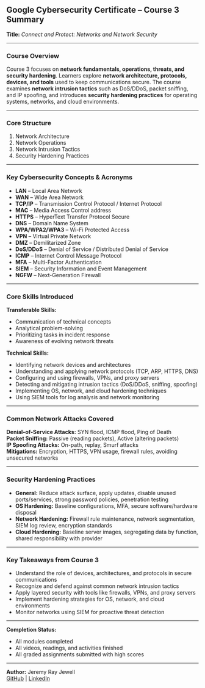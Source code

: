 ## Google Cybersecurity Certificate – Course 3 Summary  
**Title:** *Connect and Protect: Networks and Network Security*  

---

### **Course Overview**  
Course 3 focuses on **network fundamentals, operations, threats, and security hardening**. Learners explore **network architecture, protocols, devices, and tools** used to keep communications secure. The course examines **network intrusion tactics** such as DoS/DDoS, packet sniffing, and IP spoofing, and introduces **security hardening practices** for operating systems, networks, and cloud environments.  

---

### **Core Structure**  
1. Network Architecture  
2. Network Operations  
3. Network Intrusion Tactics  
4. Security Hardening Practices  

---

### **Key Cybersecurity Concepts & Acronyms**  
- **LAN** – Local Area Network  
- **WAN** – Wide Area Network  
- **TCP/IP** – Transmission Control Protocol / Internet Protocol  
- **MAC** – Media Access Control address  
- **HTTPS** – HyperText Transfer Protocol Secure  
- **DNS** – Domain Name System  
- **WPA/WPA2/WPA3** – Wi-Fi Protected Access  
- **VPN** – Virtual Private Network  
- **DMZ** – Demilitarized Zone  
- **DoS/DDoS** – Denial of Service / Distributed Denial of Service  
- **ICMP** – Internet Control Message Protocol  
- **MFA** – Multi-Factor Authentication  
- **SIEM** – Security Information and Event Management  
- **NGFW** – Next-Generation Firewall  

---

### **Core Skills Introduced**  

**Transferable Skills:**  
- Communication of technical concepts  
- Analytical problem-solving  
- Prioritizing tasks in incident response  
- Awareness of evolving network threats  

**Technical Skills:**  
- Identifying network devices and architectures  
- Understanding and applying network protocols (TCP, ARP, HTTPS, DNS)  
- Configuring and using firewalls, VPNs, and proxy servers  
- Detecting and mitigating intrusion tactics (DoS/DDoS, sniffing, spoofing)  
- Implementing OS, network, and cloud hardening techniques  
- Using SIEM tools for log analysis and network monitoring  

---

### **Common Network Attacks Covered**  
**Denial-of-Service Attacks:** SYN flood, ICMP flood, Ping of Death  
**Packet Sniffing:** Passive (reading packets), Active (altering packets)  
**IP Spoofing Attacks:** On-path, replay, Smurf attacks  
**Mitigations:** Encryption, HTTPS, VPN usage, firewall rules, avoiding unsecured networks  

---

### **Security Hardening Practices**  
- **General:** Reduce attack surface, apply updates, disable unused ports/services, strong password policies, penetration testing  
- **OS Hardening:** Baseline configurations, MFA, secure software/hardware disposal  
- **Network Hardening:** Firewall rule maintenance, network segmentation, SIEM log review, encryption standards  
- **Cloud Hardening:** Baseline server images, segregating data by function, shared responsibility with provider  

---

### **Key Takeaways from Course 3**  
- Understand the role of devices, architectures, and protocols in secure communications  
- Recognize and defend against common network intrusion tactics  
- Apply layered security with tools like firewalls, VPNs, and proxy servers  
- Implement hardening strategies for OS, network, and cloud environments  
- Monitor networks using SIEM for proactive threat detection  

---

**Completion Status:**  
- All modules completed  
- All videos, readings, and activities finished  
- All graded assignments submitted with high scores  

---

**Author:** Jeremy Ray Jewell  
[GitHub](https://github.com/jeremyrayjewell) | [LinkedIn](https://www.linkedin.com/in/jeremyrayjewell)  

